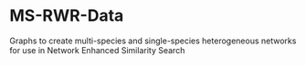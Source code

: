 # MS-RWR-Data
Graphs to create multi-species and single-species heterogeneous networks for use in Network Enhanced Similarity Search
